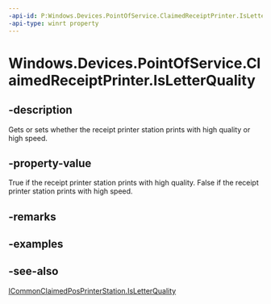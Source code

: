 ```yaml
---
-api-id: P:Windows.Devices.PointOfService.ClaimedReceiptPrinter.IsLetterQuality
-api-type: winrt property
---
```


<!-- Property syntax
public bool IsLetterQuality { get;  set; }
-->

# Windows.Devices.PointOfService.ClaimedReceiptPrinter.IsLetterQuality

## -description
Gets or sets whether the receipt printer station prints with high quality or high speed.

## -property-value
True if the receipt printer station prints with high quality. False if the receipt printer station prints with high speed.

## -remarks

## -examples

## -see-also
[ICommonClaimedPosPrinterStation.IsLetterQuality](icommonclaimedposprinterstation_isletterquality.md)